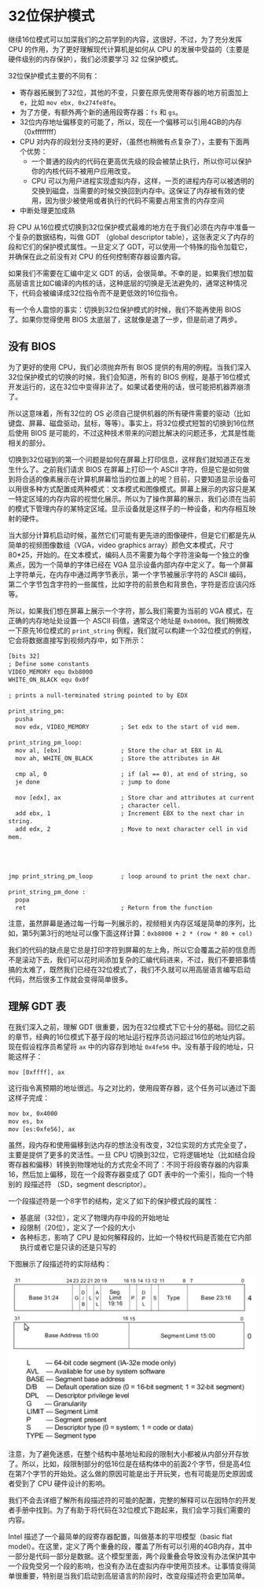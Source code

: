 # 32位保护模式

继续16位模式可以加深我们的之前学到的内容，这很好，不过，为了充分发挥 CPU 的作用，为了更好理解现代计算机是如何从 CPU 的发展中受益的（主要是硬件级别的内存保护），我们必须要学习 32 位保护模式。

32位保护模式主要的不同有：

- 寄存器拓展到了32位，其他的不变，只要在原先使用寄存器的地方前面加上 e，比如 `mov ebx, 0x274fe8fe`。
- 为了方便，有额外两个新的通用段寄存器：`fs` 和 `gs`。
- 32位内存地址偏移变的可能了，所以，现在一个偏移可以引用4GB的内存（0xffffffff）
- CPU 对内存的段划分支持的更好，（虽然也稍微有点复杂了），主要有下面两个优势：
  - 一个普通的段内的代码在更高优先级的段会被禁止执行，所以你可以保护你的内核代码不被用户应用改变。
  - CPU 可以为用户进程实现虚拟内存，这样，一页的进程内存可以被透明的交换到磁盘，当需要的时候交换回到内存中。这保证了内存被有效的使用，因为很少被使用或者执行的代码不需要占用宝贵的内存空间
- 中断处理更加成熟

将 CPU 从16位模式切换到32位保护模式最难的地方在于我们必须在内存中准备一个复杂的数据结构，叫做 GDT （global descriptor table），这张表定义了内存的段和它们的保护模式属性。一旦定义了 GDT，可以使用一个特殊的指令加载它，并确保在此之前没有对 CPU 的任何控制寄存器设置内容。

如果我们不需要在汇编中定义 GDT 的话，会很简单。不幸的是，如果我们想加载高层语言比如C编译的内核的话，这种底层的切换是无法避免的，通常这种情况下，代码会被编译成32位指令而不是更低效的16位指令。

有一个令人震惊的事实：切换到32位保护模式的时候，我们不能再使用 BIOS 了。如果你觉得使用  BIOS 太底层了，这就像是退了一步，但是前进了两步。

## 没有 BIOS

为了更好的使用 CPU，我们必须抛弃所有 BIOS 提供的有用的例程。当我们深入32位保护模式的切换的时候，我们会知道，所有的 BIOS 例程，是基于16位模式开发运行的，这在32位中变得非法了。如果试着使用的话，很可能把机器弄崩溃了。

所以这意味着，所有32位的 OS 必须自己提供机器的所有硬件需要的驱动（比如键盘、屏幕、磁盘驱动，鼠标，等等）。事实上，将32位模式短暂的切换到16位然后使用 BIOS 是可能的，不过这种技术带来的问题比解决的问题还多，尤其是性能相关的部分。

切换到32位碰到的第一个问题是如何在屏幕上打印信息，这样我们就知道正在发生什么了。之前我们请求 BIOS 在屏幕上打印一个 ASCII 字符，但是它是如何做到将合适的像素展示在计算机屏幕恰当的位置上的呢？目前，只要知道显示设备可以用很多种方式配置成两种模式：文本模式和图像模式。屏幕上展示的内容只是某一特定区域的内存内容的视觉化展示。所以为了操作屏幕的展示，我们必须在当前的模式下管理内存的某特定区域。显示设备就是这样子的一种设备，和内存相互映射的硬件。

当大部分计算机启动时候，虽然它们可能有更先进的图像硬件，但是它们都是先从简单的视频图像数组（VGA，video graphics array）颜色文本模式，尺寸80*25，开始的。在文本模式，编码人员不需要为每个字符渲染每一个独立的像素点，因为一个简单的字体已经在 VGA 显示设备内部内存中定义了。每一个屏幕上字符单元，在内存中通过两字节表示，第一个字节被展示字符的 ASCII 编码，第二个字节包含字符的一些属性，比如字符的前景色和背景色，字符是否应该闪烁等。

所以，如果我们想在屏幕上展示一个字符，那么我们需要为当前的 VGA 模式，在正确的内存地址处设置一个 ASCII 码值，通常这个地址是 `0xb8000`。我们稍微改一下原先16位模式的 `print_string` 例程，我们就可以构建一个32位模式的例程，它会将数据直接写到视频内存中，如下所示：

```
[bits 32]
; Define some constants 
VIDEO_MEMORY equ 0xb8000 
WHITE_ON_BLACK equ 0x0f

; prints a null-terminated string pointed to by EDX

print_string_pm:
  pusha
  mov edx, VIDEO_MEMORY         ; Set edx to the start of vid mem.

print_string_pm_loop:
  mov al, [ebx]                 ; Store the char at EBX in AL 
  mov ah, WHITE_ON_BLACK        ; Store the attributes in AH

  cmp al, 0                     ; if (al == 0), at end of string, so 
  je done                       ; jump to done

  mov [edx], ax                 ; Store char and attributes at current
                                ; character cell.
  add ebx, 1                    ; Increment EBX to the next char in string. 
  add edx, 2                    ; Move to next character cell in vid mem.




jmp print_string_pm_loop        ; loop around to print the next char.

print_string_pm_done :
  popa
  ret                           ; Return from the function
```

注意，虽然屏幕是通过每一行每一列展示的，视频相关内存区域是简单的序列，比如，第5列第3行的地址可以像下面这样计算：`0xb8000 + 2 * (row * 80 + col)`

我们的代码的缺点是它总是打印字符到屏幕的左上角，所以它会覆盖之前的信息而不是滚动下去，我们可以花时间添加复杂的汇编代码进来，不过，我们不要把事情搞的太难了，既然我们已经在32位模式了，我们不久就可以用高层语言编写启动代码，然后很多工作就会变得简单很多。

## 理解 GDT 表

在我们深入之前，理解 GDT 很重要，因为在32位模式下它十分的基础。回忆之前的章节，经典的16位模式下基于段的地址运行程序员访问超过16位的地址内容。现在假设程序员希望将 `ax` 中的内容存到地址 `0x4fe56` 中。没有基于段的地址，只能这样子：

```
mov [0xffff], ax
```

这行指令离预期的地址很远。与之对比的，使用段寄存器，这个任务可以通过下面这样子完成：

```
mov bx, 0x4000
mov es, bx
mov [es:0xfe56], ax
```

虽然，段内存和使用偏移到达内存的想法没有改变，32位实现的方式完全变了，主要是提供了更多的灵活性。一旦 CPU 切换到32位，它将逻辑地址（比如结合段寄存器和偏移）转换到物理地址的方式完全不同了：不同于将段寄存器的内容乘16，然后加上偏移，现在一个段寄存器变成了 GDT 表中的一个索引，指向一个特别的 段描述符 （SD，segment descriptor）。

一个段描述符是一个8字节的结构，定义了如下的保护模式段的属性：

- 基底层（32位），定义了物理内存中段的开始地址
- 段限制（20位），定义了一个段的大小
- 各种标志，影响了 CPU 是如何解释段的，比如一个特权代码是否能在它内部执行或者它是只读的还是只写的

下图展示了段描述符的实际结构：

![段描述符结构](img/ch4/1.png)

注意，为了避免迷惑，在整个结构中基地址和段的限制大小都被从内部分开存放了。所以，比如，段限制部分的低16位是在结构体中的前面2个字节，但是高4位在第7个字节的开始处。这么做的原因可能是出于开玩笑，也有可能是历史原因或者受到了 CPU 硬件设计的影响。

我们不会去详细了解所有段描述符的可能的配置，完整的解释可以在因特尔的开发者手册中找到。为了有助于将代码在32位模式下跑起来，我们会学习我们需要的内容。

Intel 描述了一个最简单的段寄存器配置，叫做基本的平坦模型（basic flat model）。在这里，定义了两个重叠的段，覆盖了所有可以引用的4GB内存，其中一部分是代码一部分是数据。这个模型里面，两个段重叠会导致没有办法保护其中一个段免受另一个段的影响，也没有办法在虚拟内存中使用页技术。让事情变得简单很重要，特别是当我们启动到高层语言的阶段时，改变段描述符会更加简单。

